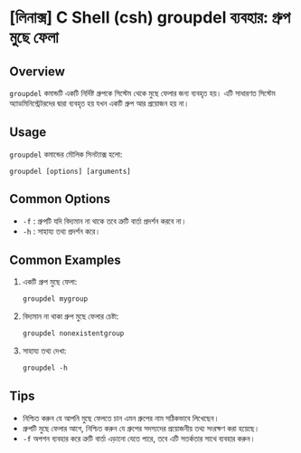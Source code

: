 # [লিনাক্স] C Shell (csh) groupdel ব্যবহার: গ্রুপ মুছে ফেলা

## Overview
`groupdel` কমান্ডটি একটি নির্দিষ্ট গ্রুপকে সিস্টেম থেকে মুছে ফেলার জন্য ব্যবহৃত হয়। এটি সাধারণত সিস্টেম অ্যাডমিনিস্ট্রেটরদের দ্বারা ব্যবহৃত হয় যখন একটি গ্রুপ আর প্রয়োজন হয় না।

## Usage
`groupdel` কমান্ডের মৌলিক সিনট্যাক্স হলো:

```
groupdel [options] [arguments]
```

## Common Options
- `-f` : গ্রুপটি যদি বিদ্যমান না থাকে তবে ত্রুটি বার্তা প্রদর্শন করবে না।
- `-h` : সাহায্য তথ্য প্রদর্শন করে।

## Common Examples
1. একটি গ্রুপ মুছে ফেলা:
   ```csh
   groupdel mygroup
   ```

2. বিদ্যমান না থাকা গ্রুপ মুছে ফেলার চেষ্টা:
   ```csh
   groupdel nonexistentgroup
   ```

3. সাহায্য তথ্য দেখা:
   ```csh
   groupdel -h
   ```

## Tips
- নিশ্চিত করুন যে আপনি মুছে ফেলতে চান এমন গ্রুপের নাম সঠিকভাবে লিখেছেন।
- গ্রুপটি মুছে ফেলার আগে, নিশ্চিত করুন যে গ্রুপের সদস্যদের প্রয়োজনীয় তথ্য সংরক্ষণ করা হয়েছে।
- `-f` অপশন ব্যবহার করে ত্রুটি বার্তা এড়ানো যেতে পারে, তবে এটি সতর্কতার সাথে ব্যবহার করুন।